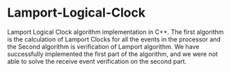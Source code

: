 # Lamport-Logical-Clock
Lamport Logical Clock algorithm implementation in C++. The first algorithm is the calculation of Lamport Clocks for all the events in the processor and the Second algorithm is verification of Lamport algorithm. We have successfully implemented the first part of the algorithm, and we were not able to solve the receive event verification on the second part.
